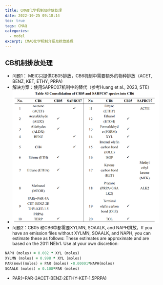 ```yaml
---
title: CMAQ化学机制及排放处理
date: 2022-10-25 09:18:14
toc: true
tags: CMAQ
categories:
  - model
excerpt: CMAQ化学机制介绍及排放处理
---
```


## CB机制排放处理

- 问题1： MEIC只提供CB05排放，CB6机制中需要额外的物种排放（ACET, BENZ, KET, ETHY, PRPA)
- 解决方案：使用SAPRC07机制中的替代（参考Huang et al., 2023, STE）
- ![image-20230911142208608](CMAQ化学机制及排放处理/image-20230911142208608.png)
- 问题2：CB05 和CB6中都需要XYLMN, SOAALK, and NAPH排放，If you have an emission files without XYLMN, SOAALK, and NAPH, you can estimate these as follows: These estimates are approximate and are based on the 2011 NEIv1. Use at your own discretion:

```fortran
NAPH (moles) = 0.002 * XYL (moles)
XYLMN (moles) = 0.998 * XYL (moles)
PAR(new)(moles) = PAR (moles) -0.00001*NAPH(moles)
SOAALK (moles) = 0.108*PAR (moles)
```

- PAR(=PAR-3ACET-BENZ-2ETHY-KET-1.5PRPA)